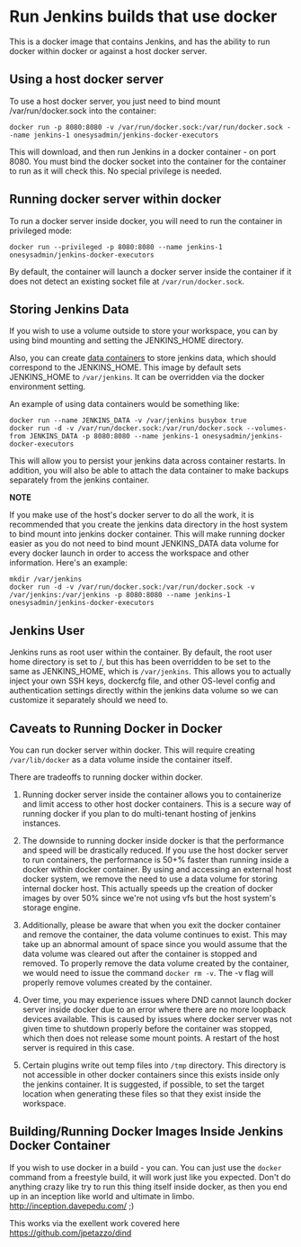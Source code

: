 # Run Jenkins builds that use docker

This is a docker image that contains Jenkins, and has the ability to run docker within docker or against a host docker server.


## Using a host docker server
    
To use a host docker server, you just need to bind mount /var/run/docker.sock into the container:

    docker run -p 8080:8080 -v /var/run/docker.sock:/var/run/docker.sock --name jenkins-1 onesysadmin/jenkins-docker-executors

This will download, and then run Jenkins in a docker container - on port 8080. You must bind the docker socket into the container for the container to run as it will check this.  No special privilege is needed.

## Running docker server within docker

To run a docker server inside docker, you will need to run the container in privileged mode:

    docker run --privileged -p 8080:8080 --name jenkins-1 onesysadmin/jenkins-docker-executors

By default, the container will launch a docker server inside the container if it does not detect an existing socket file at `/var/run/docker.sock`.


## Storing Jenkins Data

If you wish to use a volume outside to store your workspace, you can by using bind mounting and setting the JENKINS_HOME directory. 

Also, you can create [data containers](http://docs.docker.io/use/working_with_volumes/) to store jenkins data, which should correspond to the JENKINS_HOME.  This image by default sets JENKINS_HOME to ```/var/jenkins```.  It can be overridden via the docker environment setting.

An example of using data containers would be something like:

    docker run --name JENKINS_DATA -v /var/jenkins busybox true
    docker run -d -v /var/run/docker.sock:/var/run/docker.sock --volumes-from JENKINS_DATA -p 8080:8080 --name jenkins-1 onesysadmin/jenkins-docker-executors

This will allow you to persist your jenkins data across container restarts.  In addition, you will also be able to attach the data container to make backups separately from the jenkins container.

__NOTE__

If you make use of the host's docker server to do all the work, it is recommended that you create the jenkins data directory in the host system to bind mount into jenkins docker container.  This will make running docker easier as you do not need to bind mount JENKINS_DATA data volume for every docker launch in order to access the workspace and other information.  Here's an example:

```
mkdir /var/jenkins
docker run -d -v /var/run/docker.sock:/var/run/docker.sock -v /var/jenkins:/var/jenkins -p 8080:8080 --name jenkins-1 onesysadmin/jenkins-docker-executors
```

## Jenkins User 

Jenkins runs as root user within the container.  By default, the root user home directory is set to /, but this has been overridden to be set to the same as JENKINS_HOME, which is ```/var/jenkins```.  This allows you to actually inject your own SSH keys, dockercfg file, and other OS-level config and authentication settings directly within the jenkins data volume so we can customize it separately should we need to.

## Caveats to Running Docker in Docker

You can run docker server within docker.  This will require creating ```/var/lib/docker``` as a data volume inside the container itself.

There are tradeoffs to running docker within docker.

1. Running docker server inside the container allows you to containerize and limit access to other host docker containers.  This is a secure way of running docker if you plan to do multi-tenant hosting of jenkins instances.

2. The downside to running docker inside docker is that the performance and speed will be drastically reduced.  If you use the host docker server to run containers, the performance is 50+% faster than running inside a docker within docker container. By using and accessing an external host docker system, we remove the need to use a data volume for storing internal docker host.  This actually speeds up the creation of docker images by over 50% since we're not using vfs but the host system's storage engine.

3. Additionally, please be aware that when you exit the docker container and remove the container, the data volume continues to exist.  This may take up an abnormal amount of space since you would assume that the data volume was cleared out after the container is stopped and removed. 
    To properly remove the data volume created by the container, we would need to issue the command ```docker rm -v```.  The -v flag will properly remove volumes created by the container.

4. Over time, you may experience issues where DND cannot launch docker server inside docker due to an error where there are no more loopback devices available.  This is caused by issues where docker server was not given time to shutdown properly before the container was stopped, which then does not release some mount points.  A restart of the host server is required in this case.
5. Certain plugins write out temp files into `/tmp` directory.  This directory is not accessible in other docker containers since this exists inside only the jenkins container.  It is suggested, if possible, to set the target location when generating these files so that they exist inside the workspace.

## Building/Running Docker Images Inside Jenkins Docker Container

If you wish to use docker in a build - you can. You can just use the `docker` command from a freestyle build, it will work just like you expected. Don't do anything crazy like try to run this thing itself inside docker, as then you end up in an inception like world and ultimate in limbo. http://inception.davepedu.com/ ;)

This works via the exellent work covered here https://github.com/jpetazzo/dind
